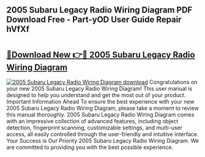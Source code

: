 ## 2005 Subaru Legacy Radio Wiring Diagram PDF Download Free - Part-yOD User Guide Repair hVfXf

# <h2><a href="http://dfknlc.blite.top/?on=2005+Subaru+Legacy+Radio+Wiring+Diagram">🔗Download New 👉🔴 2005 Subaru Legacy Radio Wiring Diagram</a></h2>

[![2005 Subaru Legacy Radio Wiring Diagram download](https://i.imgur.com/lujVjoI.png)](http://dfknlc.blite.top/?on=2005+Subaru+Legacy+Radio+Wiring+Diagram)
Congratulations on your new 2005 Subaru Legacy Radio Wiring Diagram! This user manual is designed to help you understand and get the most out of your product. Important Information Ahead To ensure the best experience with your new 2005 Subaru Legacy Radio Wiring Diagram, please take a moment to review this manual thoroughly. 2005 Subaru Legacy Radio Wiring Diagram comes with an impressive collection of advanced features, including object detection, fingerprint scanning, customizable settings, and multi-user access, all easily controlled through the user-friendly and intuitive interface. Your Success is Our Priority 2005 Subaru Legacy Radio Wiring Diagram. We are committed to providing you with the best possible experience.
